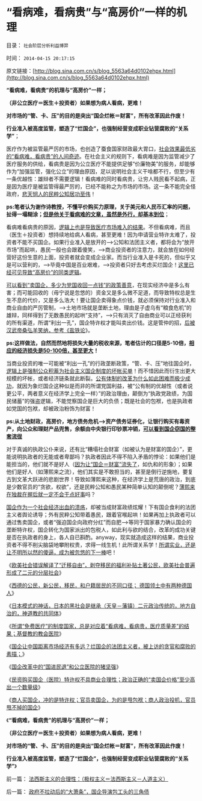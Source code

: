 # “看病难，看病贵”与“高房价”一样的机理

目录： `社会阶层分析利益博羿` 

时间： `2014-04-15 20:17:15` 

原文链接：[http://blog.sina.com.cn/s/blog_5563a64d0102ehpx.html](http://blog.sina.com.cn/s/blog_5563a64d0102ehpx.html)

**“看病难，看病贵”的机理与“高房价”一样；**

**（非公立医疗＝医生＋投资者）如果想为病人看病，更难！**

**对市场的“管、卡、压”的目的是突出“国企烂帐＝财富”，所有改革因此作废！**

**行业准入被高度监管，塑造了“烂国企”，也强制经营变成职业钻营腐败的“关系学”**；

医疗作为被监管最严厉的市场，也创造了蚕食国家财政最大胃口，[社会效果最低劣的“看病难，看病贵”的人间奇迹](../../../2014/4/5/各国公共医疗符合“通往奴役之路”的先验预期.md)。在社会主义的规则下，看病难是因为监管减少了医疗服务的供给，看病贵是因为公立医疗不能提供足够“价廉物美”的服务，却能够作为“加强监管，强化公立”的理由原因，足以说明社会主义干啥都不行，但至少有一条优越性：雄辩者不需要逻辑！看病难的同时看病贵，让穷人贱民看不起病，正是因为医疗是被监管得最严厉的，已经不能称之为市场的市场。这一条不能完全怪政府，[悲天悯人的民粹公知居功至伟](../../../2014/1/31/医疗民粹“通往奴役之路”七步骤.md)！

**ps:笔者认为谢作诗教授，不懂平价购买力原理，关于美元和人民币汇率的问题，扯得一塌糊涂；[但是他关于看病难的文章，虽然是外行，却基本到位](http://blog.sina.com.cn/s/blog_4cb56c160102e60x.html)**；

看病难看病贵的原因，[逻辑上也是导致医疗市场难入的结果](../../../2014/4/14/国企买卖中的领导，掮客，本善，寻租，和腐败.md)。不但看病难，而且（医生＋投资者）想持续地给病人看病，甚至更难！因为申请营业特许太难了，投资者不能不买国企。如果行业准入是放开的——>公知和法团主义者，都将会为“放开市场”而起哄，愚民一般也会跟着傻笑，——>商业投资者的注意力，就会放在如何经营好这份生意的上面，投资者就会变成企业家。而当行业准入是卡死的，但似乎又是可以营利的，——>毕竟中国是百业艰难，——>投资者只好去考虑买烂国企！[这里已经可见导致“高房价”的同类逻辑](../../../2014/1/8/小产权房是私有产权，已经终结了高房价所有合法理由.md)。

[可以看到“卖国企，多少为党国收回一点钱”的政策善意](../../../2013/11/26/国企的关键不是怎么卖掉，而是怎么关掉.md)，在现实经济中是多么有害；而可能回收的（毋宁说是忽悠的）资金又是多么微不足道，而导致特权总是生生不息的代价，又是多么浩大！要让国企卖得象点价钱，就必须保持对行业准入和商业自由的严厉管制，——>土地市场就是垄断土地，理由是子虚乌有“粮食危机”的雄辩，同样得到了无数愚民的起哄“支持”，——>只有消灭了自由商业可以正经获利的所有渠道，所谓“利出一孔”，国企特许权才能叫卖出价钱。这是管仲的招，[后被汉武帝桑弘羊笑纳，参考《盐铁论](../../../2007/10/1/从《盐铁论》谈起中国人的私有财产原罪感.md)》。

**ps:这样做法，自然而然地将损失大量的税收来源，笔者估计的口径是5-10倍，[相应的经济损失是50-100倍，甚至更大](../../../2012/7/3/市场创造财富，国企制造灾难.md)！**

当商业投资的唯一可能被“利出一孔”的行政垄断政策，“管、卡、压”地往国企时，[逻辑上是强制公众积蓄为社会主义国企制度的坏帐买单](../../../2014/2/19/传闻比国企圈钱更革命的“坏帐债券化”方案.md)！而不惜因此而衍生出更大规模的坏帐，或者经济链条就此断裂。[公有体制的改革为什么如此困难而极少成功](../../../2012/5/16/公有制改革模式“逢危机向左转”救的是贵族特权阶层.md)，就因为象烂国企这种似是而非的所谓党国利益，被“公有制的优越性（或者说更公平，两者意义在经济学上完全一样）”的政治理由，颠倒为“执政党政绩，为国民储蓄”的强盗逻辑，不能觉察国企是巨大的负债；既是社会的包袱，也是执政者如党国的包袱，却被政治粉饰为财富！

**ps:从土地财政，高房价，地方债务危机——>资产债务证券化，让银行购买有毒资产，向公众和理财产品兜售，余额由中央银行印钞票冲销，[可以看到国企窃国的整套流徎](../../../2009/4/24/费雪教条和凯恩斯主义.md)**

对于真诚的执政公仆来说，还有比“糟塌社会财富（如被认为是财富的国企）”，更能说明执政者的无能或者卑鄙吗？执政者因此不得不陷入矛盾的悖论：如果他们是能担当的，他们就不是好人（[因为让“国企＝财富”流失了](../../../2013/11/14/国企不能卖，如强奸执照不能卖，应鼓励国有资产流失.md)，如仇和的形象）；如果他们是好人（如薄熙来之流），他们其实是不敢担当的，甚至是倒行逆施地，要复古到文革大跃进的悲剧世界！导致如薄熙来这种，在经济学上是荒唐的政治，到底是少数官员的“贪欲，权欲”，还是民粹公知和愚民某种简单认知的颠倒呢？[薄熙来在独裁在握后就一定不会干点好事](../../../2012/12/17/反思薄熙来和希特勒的成功之路，理解国民主权原理.md)吗？

[国企作为一个社会经济出血的溃疡](../../../2010/2/12/国企产权改革的两个步骤.md)，却被当成财富政绩炫耀！下有国企食利的法团主义者舆论诱导；外有民粹公知带着愚民，跟着官喉起哄！如果再加上执政者可以通过售卖国企，或者“强迫国企向政府分红”而自肥——>等同于国家暴力确认国企的垄断特许权，国企转化为国家派出的包税人，如此利与欲的结合，改革的成功关键是否在执政者的身上，各人自已斟酌。anyway，现实就造成这样的结果，商业投资者不得不削尖脑袋地攀附权贵，求得一线生机！此所谓关系学！[所谓实业，还是让不明所以然的傻逼，成为被忽悠的下一棒](../../../2011/9/19/炒股败家，实业更败家.md)吧！

《[欧美社会错误解译了“迁移自由”，剥夺移民的福利补贴土著公民，欧美社会普遍形成了二元的分层社会](../../../2014/3/1/苏联模式很神话，欧美数字也泡沫.md)》

《[西德的公民，新公民，移民，和户籍居民的不同口径；
德国领土中有两种德国人](../../../2014/3/26/西德的公民，新公民，移民，和户籍居民的不同口径；.md)》

《[日本模式的神话，日本的黑社会是继承（天皇－藩镇）二元政治传统的，地方自治的，神道教的共同体](../../../2014/3/31/真实的日本是天皇领导的黑社会.md)》

《[所谓“免费医疗”的制度国家，总是对应着“看病难，看病贵，医疗质量差”的结果；基督教的教会医院](../../../2014/4/5/各国公共医疗符合“通往奴役之路”的先验预期.md)》

《[国企让中国距离市场经济有多远？烂国企的法团主义者，被上访的贪官和腐败的素描；](../../../2014/4/10/“取消非公医疗机构的价格管制”是医改以来最好的消息.md)》

《[国企改革中的“国进民退”和公立医院的猪坚强](../../../2014/4/12/国企改革中的“国进民退”和公立医院的猪坚强.md)》

《[民资购买国企（医院）特许权不具商业合理性；政治正确的“卖国企价格”至少高出一个数量级](../../../2014/4/13/民资购买国企（医院）特许权不具商业合理性.md)》

《[商人买国企，冲的是特许权；官员卖国企，为的是甩包袱；商人政治投机，官员甩不掉的国企](../../../2014/4/14/国企买卖中的领导，掮客，本善，寻租，和腐败.md)》

《**“看病难，看病贵”的机理与“高房价”一样；**

**（非公立医疗＝医生＋投资者）如果想为病人看病，更难！**

**对市场的“管、卡、压”的目的是突出“国企烂帐＝财富”，所有改革因此作废！**

**行业准入被高度监管，塑造了“烂国企”，也强制经营变成职业钻营腐败的“关系学”**》

前一篇： [法西斯主义的合理性：（极权主义＝法西斯主义－人道主义）](../../../2014/4/15/法西斯主义的合理性：（极权主义＝法西斯主义－人道主义）.md)

后一篇： [政府不拉动后的“大萧条”，国企导演包工头的三角债](../../../2014/4/14/政府不拉动后的“大萧条”，国企导演包工头的三角债.md)

